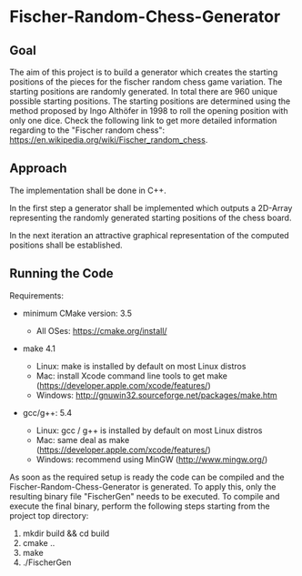 # Fischer-Random-Chess-Generator

## Goal

The aim of this project is to build a generator which creates the starting positions of the pieces for the fischer random chess game variation. The starting positions are randomly generated. In total there are 960 unique possible starting positions. 
The starting positions  are determined using the method proposed by Ingo Althöfer in 1998 to roll the opening position with only one dice.
Check the following link to get more detailed information regarding to the "Fischer random chess": https://en.wikipedia.org/wiki/Fischer_random_chess.



## Approach

The implementation shall be done in C++.

In the first step a generator shall be implemented which outputs a 2D-Array representing the randomly generated starting positions of the chess board.

In the next iteration an attractive graphical representation of the computed positions shall be established.



## Running the Code

Requirements: 

- minimum CMake version: 3.5
  - All OSes: https://cmake.org/install/

- make 4.1
  - Linux: make is installed by default on most Linux distros
  - Mac: install Xcode command line tools to get make (https://developer.apple.com/xcode/features/)
  - Windows: http://gnuwin32.sourceforge.net/packages/make.htm

- gcc/g++: 5.4
  - Linux: gcc / g++ is installed by default on most Linux distros
  - Mac: same deal as make (https://developer.apple.com/xcode/features/)
  - Windows: recommend using MinGW (http://www.mingw.org/)

As soon as the required setup is ready the code can be compiled and the Fischer-Random-Chess-Generator is generated. To apply this, only the resulting binary file "FischerGen" needs to be executed. 
To compile and execute the final binary, perform the following steps starting from the project top directory:

1. mkdir build && cd build
2. cmake ..
3. make
4. ./FischerGen